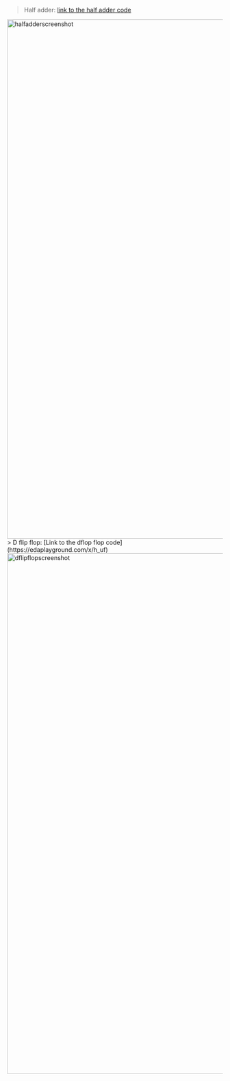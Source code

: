 > Half adder:
[link to the half adder code](https://edaplayground.com/x/ZT_G)
<img width="1212" alt="halfadderscreenshot" src="https://github.com/user-attachments/assets/91acacbe-e0e0-457a-8777-efb34c18b8c7" />
> D flip flop:
[Link to the dflop flop code](https://edaplayground.com/x/h_uf)
<img width="1215" alt="dflipflopscreenshot" src="https://github.com/user-attachments/assets/c9df72a6-0825-4707-a2b5-ba8c9f0bdcc9" />
